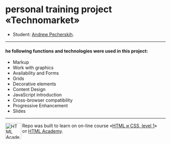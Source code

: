 # personal training project «Technomarket»

* Student: [Andrew Pecherskih](https://up.htmlacademy.ru/htmlcss/23/user/108766).


---


#### he following functions and technologies were used in this project:

- Markup
- Work with graphics
- Availability and Forms
- Grids
- Decorative elements
- Content Design
- JavaScript introduction
- Сross-browser compatibility
- Progressive Enhancement
- Slides


---

<a href="https://htmlacademy.ru/intensive/htmlcss"><img align="left" width="50" height="50" alt="HTML Academy" src="https://up.htmlacademy.ru/static/img/intensive/htmlcss/logo-for-github-2.png"></a>

Repo was built to learn on on-line course «[HTML и CSS, level 1](https://htmlacademy.ru/intensive/htmlcss)» от [HTML Academy](https://htmlacademy.ru).

